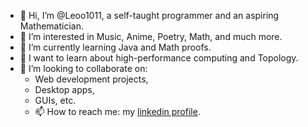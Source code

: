 - 👋 Hi, I’m @Leoo1011, a self-taught programmer and an aspiring Mathematician.
- 👀 I’m interested in Music, Anime, Poetry, Math, and much more.
- 🌱 I’m currently learning Java and Math proofs.
- 🚩 I want to learn about high-performance computing and Topology.
- 💞️ I’m looking to collaborate on:
  - Web development projects,
  - Desktop apps,
  - GUIs, etc.
  - 📫 How to reach me: my [linkedin profile](https://www.linkedin.com/in/leandro-araujo-backend-dev/).
